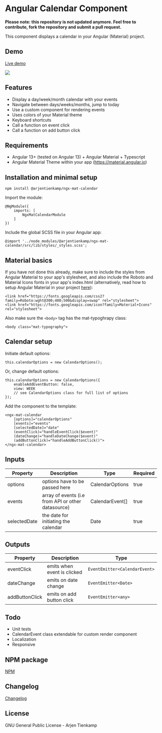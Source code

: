 # Angular Calendar Component

**Please note: this repository is not updated anymore. Feel free to contribute, fork the repository and submit a pull request.**

This component displays a calendar in your Angular (Material) project.

## Demo

[Live demo](https://arjentienkamp.github.io/ngx-mat-calendar/demo/)

![](http://www.arjentienkamp.com/ngx-mat-calendar/gif-example-1.gif)

## Features

- Display a day/week/month calendar with your events
- Navigate between days/weeks/months, jump to today
- Use a custom component for rendering events
- Uses colors of your Material theme
- Keyboard shortcuts
- Call a function on event click
- Call a function on add button click

## Requirements

- Angular 13+ (tested on Angular 13) + Angular Material + Typescript
- Angular Material Theme within your app (https://material.angular.io)

## Installation and minimal setup

```
npm install @arjentienkamp/ngx-mat-calendar
```

Import the module:

```
@NgModule({
    imports: [
        NgxMatCalendarModule
    ]
})
```

Include the global SCSS file in your Angular app:

```
@import '../node_modules/@arjentienkamp/ngx-mat-calendar/src/lib/styles/_styles.scss';
```

## Material basics

If you have not done this already, make sure to include the styles from Angular Material to your app's stylesheet, and also include the Roboto and Material Icons fonts in your app's index.html (alternatively, read how to setup Angular Material in your project [here](https://material.angular.io/guide/getting-started)):

```
<link href="https://fonts.googleapis.com/css2?family=Roboto:wght@300;400;500&display=swap" rel="stylesheet">
<link href="https://fonts.googleapis.com/icon?family=Material+Icons" rel="stylesheet">
```

Also make sure the `<body>` tag has the mat-typoghrapy class:

```
<body class="mat-typography">
```

## Calendar setup

Initiate default options:

```
this.calendarOptions = new CalendarOptions();
```

Or, change default options:

```
this.calendarOptions = new CalendarOptions({
    enableAddEventButton: false,
    view: WEEK
    // see CalendarOptions class for full list of options
});
```

Add the component to the template:

```
<ngx-mat-calendar
    [options]="calendarOptions"
    [events]="events"
    [selectedDate]="date"
    (eventClick)="handleEventClick($event)"
    (dateChange)="handleDateChange($event)"
    (addButtonClick)="handleAddButtonClick()">
</ngx-mat-calendar>
```

## Inputs

| Property     | Description                                        | Type            | Required |
| ------------ | -------------------------------------------------- | --------------- | -------- |
| options      | options have to be passed here                     | CalendarOptions | true     |
| events       | array of events (i.e from API or other datasource) | CalendarEvent[] | true     |
| selectedDate | the date for initiating the calendar               | Date            | true     |

## Outputs

| Property       | Description                 | Type                          |
| -------------- | --------------------------- | ----------------------------- |
| eventClick     | emits when event is clicked | `EventEmitter<CalendarEvent>` |
| dateChange     | emits on date change        | `EventEmitter<Date>`          |
| addButtonClick | emits on add button click   | `EventEmitter<any>`           |

## Todo

- Unit tests
- CalendarEvent class extendable for custom render component
- Localization
- Responsive

## NPM package

[NPM](https://www.npmjs.com/package/@arjentienkamp/ngx-mat-calendar)

## Changelog

[Changelog](https://github.com/arjentienkamp/ngx-mat-calendar/blob/main/changelog.md)

## License

GNU General Public License - Arjen Tienkamp
